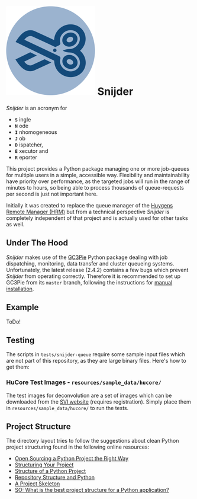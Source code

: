 # ![Snijder logo][img_snijder_logo] Snijder

_Snijder_ is an acronym for
* **`S`** ingle
* **`N`** ode
* **`I`** nhomogeneous
* **`J`** ob
* **`D`** ispatcher,
* **`E`** xecutor and
* **`R`** eporter

This project provides a Python package managing one or more job-queues for
multiple users in a simple, accessible way. Flexibility and maintainability
have priority over performance, as the targeted jobs will run in the range of
minutes to hours, so being able to process thousands of queue-requests per
second is just not important here.

Initially it was created to replace the queue manager of the [Huygens Remote
Manager (HRM)](http://huygens-rm.org/) but from a technical perspective
_Snijder_ is completely independent of that project and is actually used for
other tasks as well.


## Under The Hood

_Snijder_ makes use of the [GC3Pie](https://github.com/imcf/gc3pie) Python
package dealing with job dispatching, monitoring, data transfer and cluster
queueing systems. Unfortunately, the latest release (2.4.2) contains a few bugs
which prevent _Snijder_ from operating correctly. Therefore it is recommended to
set up GC3Pie from its `master` branch, following the instructions for [manual
installation](http://gc3pie.readthedocs.io/en/master/users/install.html#manual-installation).


## Example

ToDo!


## Testing

The scripts in `tests/snijder-queue` require some sample input files which are
not part of this repository, as they are large binary files. Here's how to get
them:

### HuCore Test Images - `resources/sample_data/hucore/`

The test images for deconvolution are a set of images which can be downloaded
from the [SVI website](https://svi.nl/DemoImages) (requires registration).
Simply place them in `resources/sample_data/hucore/` to run the tests.


## Project Structure

The directory layout tries to follow the suggestions about clean Python project
structuring found in the following online resources:

* [Open Sourcing a Python Project the Right Way](https://jeffknupp.com/blog/2013/08/16/open-sourcing-a-python-project-the-right-way/)
* [Structuring Your Project](http://python-guide-pt-br.readthedocs.io/en/latest/writing/structure/)
* [Structure of a Python Project](http://www.patricksoftwareblog.com/structure-of-a-python-project/)
* [Repository Structure and Python](https://www.kennethreitz.org/essays/repository-structure-and-python)
* [A Project Skeleton](https://learnpythonthehardway.org/book/ex46.html)
* [SO: What is the best project structure for a Python application?](http://stackoverflow.com/questions/193161/what-is-the-best-project-structure-for-a-python-application)


[img_snijder_logo]: https://raw.githubusercontent.com/imcf/snijder/master/resources/artwork/snijder-logo-blue-240.png